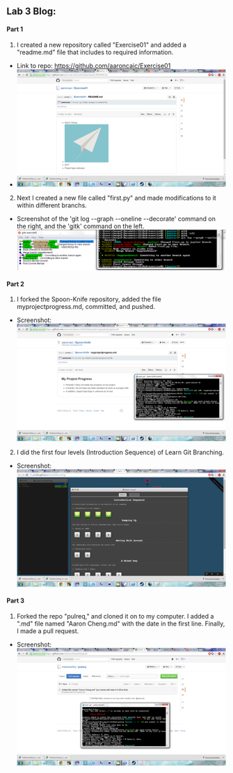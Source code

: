 ## Lab 3 Blog:


#### Part 1
1. I created a new repository called "Exercise01" and added a "readme.md" file that includes to required information.
 * Link to repo: https://github.com/aaroncaic/Exercise01
 * ![](https://raw.githubusercontent.com/aaroncaic/CSCI2961-Blog/master/Lab%20Screenshots/Lab3_1.png)

2. Next I created a new file called "first.py" and made modifications to it within different branchs.
 * Screenshot of the 'git log --graph --oneline --decorate' command on the right, and the 'gitk' command on the left.
 ![](https://raw.githubusercontent.com/aaroncaic/CSCI2961-Blog/master/Lab%20Screenshots/Lab3_2.png)


#### Part 2
1. I forked the Spoon-Knife repository, added the file myprojectprogress.md, committed, and pushed.
 * Screenshot:
 ![](https://raw.githubusercontent.com/aaroncaic/CSCI2961-Blog/master/Lab%20Screenshots/Lab3_3.png)

2. I did the first four levels (Introduction Sequence) of Learn Git Branching.
 * Screenshot:
 ![](https://raw.githubusercontent.com/aaroncaic/CSCI2961-Blog/master/Lab%20Screenshots/Lab3_4.png)


#### Part 3
1. Forked the repo "pulreq," and cloned it on to my computer. I added a ".md" file named "Aaron Cheng.md" with the date in the first line. Finally, I made a pull request.
 * Screenshot:
  ![](https://raw.githubusercontent.com/aaroncaic/CSCI2961-Blog/master/Lab%20Screenshots/Lab3_5.png)
